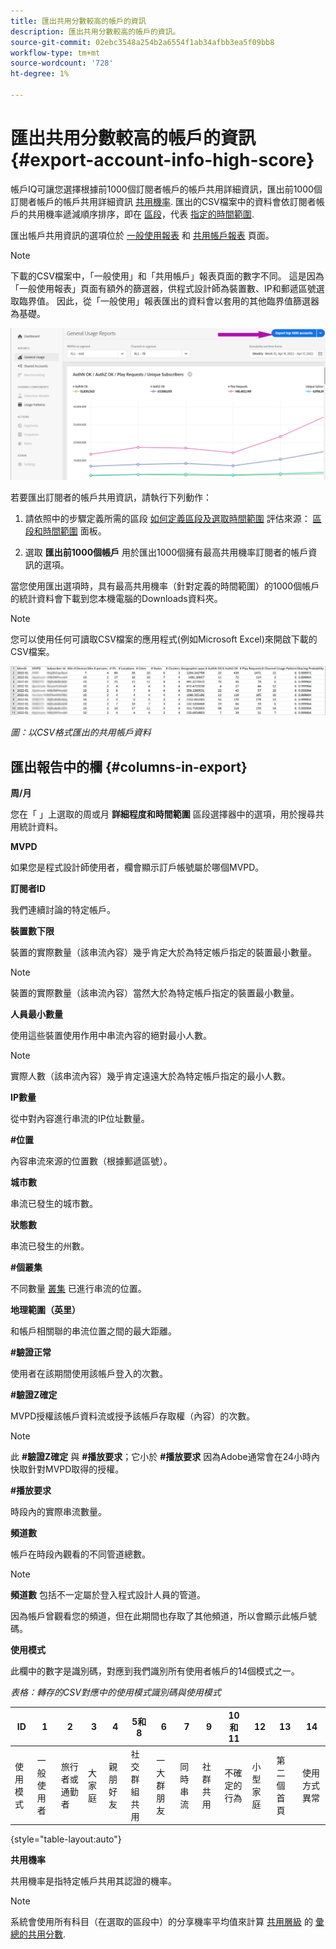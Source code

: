 ```yaml
---
title: 匯出共用分數較高的帳戶的資訊
description: 匯出共用分數較高的帳戶的資訊。
source-git-commit: 02ebc3548a254b2a6554f1ab34afbb3ea5f09bb8
workflow-type: tm+mt
source-wordcount: '728'
ht-degree: 1%

---
```


# 匯出共用分數較高的帳戶的資訊 {#export-account-info-high-score}

帳戶IQ可讓您選擇根據前1000個訂閱者帳戶的帳戶共用詳細資訊，匯出前1000個訂閱者帳戶的帳戶共用詳細資訊 [共用機率](/help/AccountIQ/product-concepts.md#account-sharing-probability-def). 匯出的CSV檔案中的資料會依訂閱者帳戶的共用機率遞減順序排序，即在 [區段](/help/AccountIQ/product-concepts.md#segment-def)，代表 [指定的時間範圍](/help/AccountIQ/product-concepts.md#time-frame-def).

匯出帳戶共用資訊的選項位於 [一般使用報表](/help/AccountIQ/general-usage-reports.md) 和 [共用帳戶報表](/help/AccountIQ/shared-acc-reports.md) 頁面。

>[!NOTE]
>
>下載的CSV檔案中，「一般使用」和「共用帳戶」報表頁面的數字不同。 這是因為「一般使用報表」頁面有額外的篩選器，供程式設計師為裝置數、IP和郵遞區號選取臨界值。 因此，從「一般使用」報表匯出的資料會以套用的其他臨界值篩選器為基礎。

![一般用途中的匯出選項](assets/export.png)

若要匯出訂閱者的帳戶共用資訊，請執行下列動作：

1. 請依照中的步驟定義所需的區段 [如何定義區段及選取時間範圍](/help/AccountIQ/howto-select-segment-timeframe.md) 評估來源： [區段和時間範圍](/help/AccountIQ/segments-timeframe.md) 面板。

1. 選取 **匯出前1000個帳戶** 用於匯出1000個擁有最高共用機率訂閱者的帳戶資訊的選項。

當您使用匯出選項時，具有最高共用機率（針對定義的時間範圍）的1000個帳戶的統計資料會下載到您本機電腦的Downloads資料夾。

>[!NOTE]
>
>您可以使用任何可讀取CSV檔案的應用程式(例如Microsoft Excel)來開啟下載的CSV檔案。

![以csv格式匯出的資料](assets/exported-csv.png)

*圖：以CSV格式匯出的共用帳戶資料*

## 匯出報告中的欄 {#columns-in-export}

**周/月**

您在「 」上選取的周或月 **詳細程度和時間範圍** 區段選擇器中的選項，用於搜尋共用統計資料。

**MVPD**

如果您是程式設計師使用者，欄會顯示訂戶帳號屬於哪個MVPD。

**訂閱者ID**

我們連續討論的特定帳戶。

**裝置數下限**

裝置的實際數量（該串流內容）幾乎肯定大於為特定帳戶指定的裝置最小數量。

>[!NOTE]
>
>裝置的實際數量（該串流內容）當然大於為特定帳戶指定的裝置最小數量。

**人員最小數量**

使用這些裝置使用作用中串流內容的絕對最小人數。

>[!NOTE]
>
>實際人數（該串流內容）幾乎肯定遠遠大於為特定帳戶指定的最小人數。

**IP數量**

從中對內容進行串流的IP位址數量。

**#位置**

內容串流來源的位置數（根據郵遞區號）。

**城市數**

串流已發生的城市數。

**狀態數**

串流已發生的州數。

**#個叢集**

不同數量 [叢集](/help/AccountIQ/product-concepts.md#cluster-def) 已進行串流的位置。

**地理範圍（英里）**

和帳戶相關聯的串流位置之間的最大距離。

**#驗證正常**

使用者在該期間使用該帳戶登入的次數。

**#驗證Z確定**

MVPD授權該帳戶資料流或授予該帳戶存取權（內容）的次數。

>[!NOTE]
>
>此 **#驗證Z確定** 與 **#播放要求**；它小於 **#播放要求** 因為Adobe通常會在24小時內快取針對MVPD取得的授權。

**#播放要求**

時段內的實際串流數量。

**頻道數**

帳戶在時段內觀看的不同管道總數。

>[!NOTE]
>
>**頻道數** 包括不一定屬於登入程式設計人員的管道。
>
>因為帳戶曾觀看您的頻道，但在此期間也存取了其他頻道，所以會顯示此帳戶號碼。

**使用模式**

此欄中的數字是識別碼，對應到我們識別所有使用者帳戶的14個模式之一。

*表格：轉存的CSV對應中的使用模式識別碼與使用模式*

| ID | 1 | 2 | 3 | 4 | 5和8 | 6 | 7 | 9 | 10和11 | 12 | 13 | 14 |
|---|---|---|---|---|---|---|---|---|---|---|---|---|
| 使用模式 | 一般使用者 | 旅行者或通勤者 | 大家庭 | 親朋好友 | 社交群組共用 | 一大群朋友 | 同時串流 | 社群共用 | 不確定的行為 | 小型家庭 | 第二個首頁 | 使用方式異常 |

{style="table-layout:auto"}

**共用機率**

共用機率是指特定帳戶共用其認證的機率。

>[!NOTE]
>
> 系統會使用所有科目（在選取的區段中）的分享機率平均值來計算 [共用層級](/help/AccountIQ/dashboard.md#sharing-level) 的 [彙總的共用分數](/help/AccountIQ/dashboard.md#aggregated-sharing).
